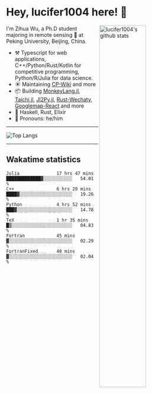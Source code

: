 # Hey, lucifer1004 here! :wave:

<img width="50%" align="right" alt="lucifer1004's github stats" src="https://github-readme-stats.vercel.app/api?username=lucifer1004&show_icons=true">

I'm Zihua Wu, a Ph.D student majoring in remote sensing :satellite: at Peking University, Beijing, China.

- :hammer_and_pick: Typescript for web applications, C++/Python/Rust/Kotlin for competitive programming, Python/R/Julia for data science.
- :sunny: Maintaining [CP-Wiki](https://cp-wiki.vercel.app) and more 
- :package: Building [MonkeyLang.jl](https://github.com/lucifer1004/MonkeyLang.jl), [Taichi.jl](https://github.com/lucifer1004/Taichi.jl), [Jl2Py.jl](https://github.com/lucifer1004/Jl2Py.jl), [Rust-Wechaty](https://github.com/wechaty/rust-wechaty), [Googlemap-React](https://github.com/googlemap-react/googlemap-react) and more
- :seedling: Haskell, Rust, Elixir
- :man: Pronouns: he/him

---

![Top Langs](https://github-readme-stats.vercel.app/api/top-langs/?username=lucifer1004&layout=compact)

---

## Wakatime statistics

<!--START_SECTION:waka-->

```text
Julia              17 hrs 47 mins  █████████████▓░░░░░░░░░░░   54.01 %
C++                6 hrs 20 mins   ████▓░░░░░░░░░░░░░░░░░░░░   19.26 %
Python             4 hrs 52 mins   ███▓░░░░░░░░░░░░░░░░░░░░░   14.78 %
TeX                1 hr 35 mins    █▒░░░░░░░░░░░░░░░░░░░░░░░   04.83 %
Fortran            45 mins         ▓░░░░░░░░░░░░░░░░░░░░░░░░   02.29 %
FortranFixed       40 mins         ▓░░░░░░░░░░░░░░░░░░░░░░░░   02.04 %
```

<!--END_SECTION:waka-->
